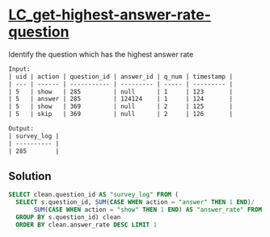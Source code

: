 # [LC_get-highest-answer-rate-question](https://leetcode.com/problems/get-highest-answer-rate-question)

Identify the question which has the highest answer rate

```txt
Input: 
| uid | action | question_id | answer_id | q_num | timestamp |
| --- | ------ | ----------- | --------- | ----- | --------- |
| 5   | show   | 285         | null      | 1     | 123       |
| 5   | answer | 285         | 124124    | 1     | 124       |
| 5   | show   | 369         | null      | 2     | 125       |
| 5   | skip   | 369         | null      | 2     | 126       |

Output:
| survey_log |
| ---------- |
| 285        |
```

## Solution

```sql
SELECT clean.question_id AS "survey_log" FROM (
  SELECT s.question_id, SUM(CASE WHEN action = "answer" THEN 1 END)/
       SUM(CASE WHEN action = "show" THEN 1 END) AS "answer_rate" FROM survey_log s
  GROUP BY s.question_id) clean
  ORDER BY clean.answer_rate DESC LIMIT 1
```
